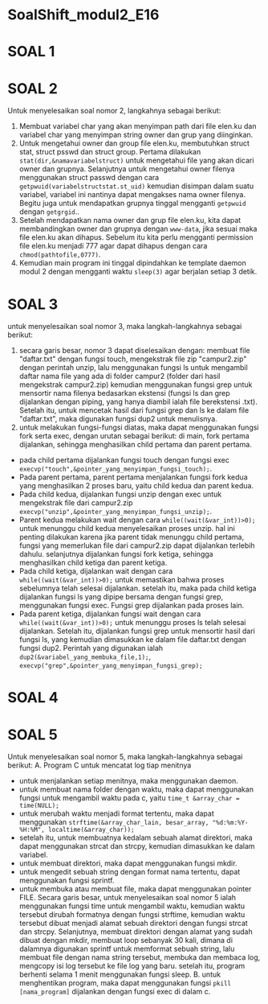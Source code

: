 # SoalShift_modul2_E16
# SOAL 1
# SOAL 2
Untuk menyelesaikan soal nomor 2, langkahnya sebagai berikut:
1. Membuat variabel char yang akan menyimpan path dari file elen.ku dan variabel char yang menyimpan string owner dan grup yang diinginkan.
2. Untuk mengetahui owner dan group file elen.ku, membutuhkan struct stat, struct psswd dan struct group. Pertama dilakukan `stat(dir,&namavariabelstruct)` untuk mengetahui file yang akan dicari owner dan grupnya. Selanjutnya untuk mengetahui owner filenya menggunakan struct passwd dengan cara `getpwuid(variabelstructstat.st_uid)` kemudian disimpan dalam suatu variabel, variabel ini nantinya dapat mengakses nama owner filenya. Begitu juga untuk mendapatkan grupnya tinggal mengganti `getpwuid` dengan `getgrgid`..
3. Setelah mendapatkan nama owner dan grup file elen.ku, kita dapat membandingkan owner dan grupnya dengan `www-data`, jika sesuai maka file elen.ku akan dihapus. Sebelum itu kita perlu mengganti permission file elen.ku menjadi 777 agar dapat dihapus dengan cara `chmod(pathtofile,0777)`.
4. Kemudian main program ini tinggal dipindahkan ke template daemon modul 2 dengan mengganti waktu `sleep(3)` agar berjalan setiap 3 detik.
# SOAL 3
 untuk menyelesaikan soal nomor 3, maka langkah-langkahnya sebagai berikut:
1. secara garis besar, nomor 3 dapat diselesaikan dengan: membuat file "daftar.txt" dengan fungsi touch, mengekstrak file zip "campur2.zip" dengan perintah unzip, lalu menggunakan fungsi ls untuk mengambil daftar nama file yang ada di folder campur2 (folder dari hasil mengekstrak campur2.zip) kemudian menggunakan fungsi grep untuk mensortir nama filenya bedasarkan ekstensi (fungsi ls dan grep dijalankan dengan piping, yang hanya diambil ialah file berekstensi .txt). Setelah itu, untuk mencetak hasil dari fungsi grep dan ls ke dalam file "daftar.txt", maka digunakan fungsi dup2 untuk menulisnya.
2. untuk melakukan fungsi-fungsi diatas, maka dapat menggunakan fungsi fork serta exec, dengan urutan sebagai berikut:
di main, fork pertama dijalankan, sehingga menghasilkan child pertama dan parent pertama.
- pada child pertama dijalankan fungsi touch dengan fungsi exec `execvp("touch",&pointer_yang_menyimpan_fungsi_touch);`.
- Pada parent pertama, parent pertama menjalankan fungsi fork kedua yang menghasilkan 2 proses baru, yaitu child kedua dan parent kedua.
- Pada child kedua, dijalankan fungsi unzip dengan exec untuk mengekstrak file dari campur2.zip `execvp("unzip",&pointer_yang_menyimpan_fungsi_unzip);`. 
- Parent kedua melakukan wait dengan cara `while((wait(&var_int))>0);` untuk menunggu child kedua menyelesaikan proses unzip. hal ini penting dilakukan karena jika parent tidak menunggu child pertama, fungsi yang memerlukan file dari campur2.zip dapat dijalankan terlebih dahulu. selanjutnya dijalankan fungsi fork ketiga, sehingga menghasilkan child ketiga dan parent ketiga.
- Pada child ketiga, dijalankan wait dengan cara `while((wait(&var_int))>0);` untuk memastikan bahwa proses sebelumnya telah selesai dijalankan. setelah itu, maka pada child ketiga dijalankan fungsi ls yang dipipe bersama dengan fungsi grep, menggunakan fungsi exec. Fungsi grep dijalankan pada proses lain.
- Pada parent ketiga, dijalankan fungsi wait dengan cara `while((wait(&var_int))>0);` untuk menunggu proses ls telah selesai dijalankan.  Setelah itu, dijalankan fungsi grep untuk mensortir hasil dari fungsi ls, yang kemudian dimasukkan ke dalam file daftar.txt dengan fungsi dup2. Perintah yang digunakan ialah `dup2(&variabel_yang_membuka_file,1);`, `execvp("grep",&pointer_yang_menyimpan_fungsi_grep);`
# SOAL 4
# SOAL 5
Untuk menyelesaikan soal nomor 5, maka langkah-langkahnya sebagai berikut:
A. Program C untuk mencatat log tiap menitnya
- untuk menjalankan setiap menitnya, maka menggunakan daemon.
- untuk membuat nama folder dengan waktu, maka dapat menggunakan fungsi untuk mengambil waktu pada c, yaitu `time_t &array_char = time(NULL);`
- untuk merubah waktu menjadi format tertentu, maka dapat menggunakan `strftime(&array_char_lain, besar_array, "%d:%m:%Y-%H:%M", localtime(&array_char));`
- setelah itu, untuk membuatnya kedalam sebuah alamat direktori, maka dapat menggunakan strcat  dan strcpy, kemudian dimasukkan ke dalam variabel.
- untuk membuat direktori, maka dapat menggunakan fungsi mkdir.
- untuk mengedit sebuah string dengan format nama tertentu, dapat menggunakan fungsi sprintf.
- untuk membuka atau membuat file, maka dapat menggunakan pointer FILE.
Secara garis besar, untuk menyelesaikan soal nomor 5 ialah menggunakan fungsi time untuk mengambil waktu, kemudian waktu tersebut dirubah formatnya dengan fungsi strftime, kemudian waktu tersebut dibuat menjadi alamat sebuah direktori dengan fungsi strcat dan strcpy. Selanjutnya, membuat direktori dengan alamat yang sudah dibuat dengan mkdir, membuat loop sebanyak 30 kali, dimana di dalamnya digunakan sprintf untuk memformat sebuah string, lalu membuat file dengan nama string tersebut, membuka dan membaca log, mengcopy isi log tersebut ke file log yang baru. setelah itu, program berhenti selama 1 menit menggunakan fungsi sleep.
B. untuk menghentikan program, maka dapat menggunakan fungsi `pkill [nama_program]` dijalankan dengan fungsi exec di dalam c.
